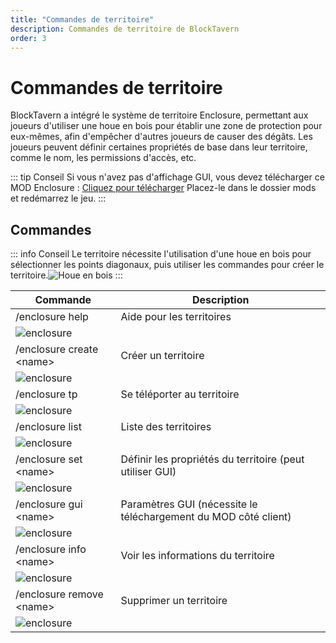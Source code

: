 ```yaml
---
title: "Commandes de territoire"
description: Commandes de territoire de BlockTavern
order: 3
---
```


# Commandes de territoire
BlockTavern a intégré le système de territoire Enclosure, permettant aux joueurs d'utiliser une houe en bois pour établir une zone de protection pour eux-mêmes, afin d'empêcher d'autres joueurs de causer des dégâts. Les joueurs peuvent définir certaines propriétés de base dans leur territoire, comme le nom, les permissions d'accès, etc.

::: tip Conseil
Si vous n'avez pas d'affichage GUI, vous devez télécharger ce MOD Enclosure : [Cliquez pour télécharger](/assets/GameplayGuide/enclosure-order/[领地]enclosure-fabric-0.4.5+1.21.jar) 
Placez-le dans le dossier mods et redémarrez le jeu.
:::

## Commandes

::: info Conseil
Le territoire nécessite l'utilisation d'une houe en bois pour sélectionner les points diagonaux, puis utiliser les commandes pour créer le territoire.![Houe en bois](/assets/GameplayGuide/enclosure-order/wooden_hoe.png "Houe en bois")
:::


| Commande | Description |
| --- | --- |
| /enclosure help | Aide pour les territoires |
| ![enclosure](/assets/GameplayGuide/enclosure-order/enclosure-order01.png) |  |
| /enclosure create \<name\> | Créer un territoire |
| ![enclosure](/assets/GameplayGuide/enclosure-order/enclosure-order02.png) |  |
| /enclosure tp | Se téléporter au territoire |
| ![enclosure](/assets/GameplayGuide/enclosure-order/enclosure-order03.png) |  |
| /enclosure list | Liste des territoires |
| ![enclosure](/assets/GameplayGuide/enclosure-order/enclosure-order04.png) |  |
| /enclosure set \<name\> | Définir les propriétés du territoire (peut utiliser GUI) |
| ![enclosure](/assets/GameplayGuide/enclosure-order/enclosure-order05.png) |  |
| /enclosure gui \<name\> | Paramètres GUI (nécessite le téléchargement du MOD côté client) |
| ![enclosure](/assets/GameplayGuide/enclosure-order/enclosure-order06.png) |  |
| /enclosure info \<name\> | Voir les informations du territoire |
| ![enclosure](/assets/GameplayGuide/enclosure-order/enclosure-order07.png) |  |
| /enclosure remove \<name\> | Supprimer un territoire |
| ![enclosure](/assets/GameplayGuide/enclosure-order/enclosure-order08.png) |  |



<Contributors />

<GitHistoryInformation />